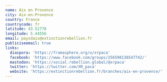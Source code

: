 ```yaml
---
name: Aix en Provence
city: Aix-en-Provence
country: France
countrycode: fr
latitude: 43.52778
longitude: 5.44556
email: paysdaix@extinctionrebellion.fr
publiciseemail: true
links:
  diaspora: 'https://framasphere.org/u/xrpaca'
  facebook: 'https://www.facebook.com/groups/256590138547742/'
  mastodon: 'https://social.rebellion.global/@xrpaca'
  twitter: 'https://twitter.com/XR_paca'
  website: 'https://extinctionrebellion.fr/branches/aix-en-provence/'
---
```


